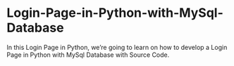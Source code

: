 # Login-Page-in-Python-with-MySql-Database
In this Login Page in Python, we’re going to learn on how to develop a Login Page in Python with MySql Database with Source Code.
